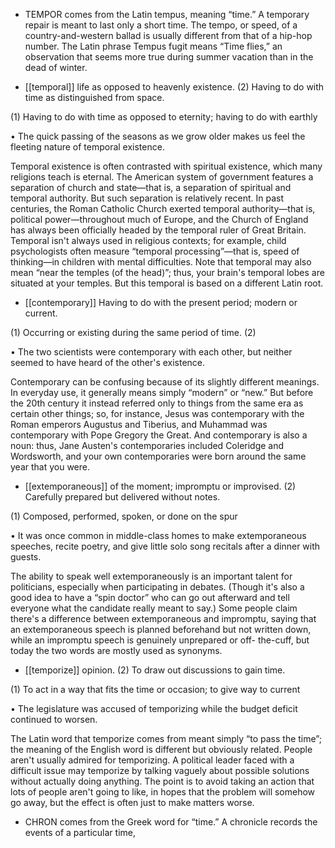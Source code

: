 - TEMPOR comes from the Latin tempus, meaning “time.” A temporary repair is meant to last only a
short time. The tempo, or speed, of a country-and-western ballad is usually different from that of a
hip-hop number. The Latin phrase Tempus fugit means “Time flies,” an observation that seems more
true during summer vacation than in the dead of winter.

- [[temporal]] 
life as opposed to heavenly existence. (2) Having to do with time as distinguished from space. 

 (1) Having to do with time as opposed to eternity; having to do with earthly

•  The  quick  passing  of  the  seasons  as  we  grow  older  makes  us  feel  the  fleeting  nature  of  temporal
existence. 

Temporal existence is often contrasted with spiritual existence, which many religions teach is eternal.
The American system of government features a separation of church and state—that is, a separation of
spiritual and temporal authority. But such separation is relatively recent. In past centuries, the Roman
Catholic  Church  exerted  temporal  authority—that  is,  political  power—throughout  much  of  Europe,
and the Church of England has always been officially headed by the temporal ruler of Great Britain.
Temporal  isn't  always  used  in  religious  contexts;  for  example,  child  psychologists  often  measure
“temporal  processing”—that  is,  speed  of  thinking—in  children  with  mental  difficulties.  Note  that
temporal  may  also  mean  “near  the  temples  (of  the  head)”;  thus,  your  brain's  temporal  lobes  are
situated at your temples. But this temporal is based on a different Latin root.

- [[contemporary]] 
Having to do with the present period; modern or current. 

 (1) Occurring or existing during the same period of time. (2)

•  The  two  scientists  were  contemporary  with  each  other,  but  neither  seemed  to  have  heard  of  the
other's existence. 

Contemporary  can  be  confusing  because  of  its  slightly  different  meanings.  In  everyday  use,  it
generally  means  simply  “modern”  or  “new.”  But  before  the  20th  century  it  instead  referred  only  to
things  from  the  same  era  as  certain  other  things;  so,  for  instance,  Jesus  was  contemporary  with  the
Roman emperors Augustus and Tiberius, and Muhammad was contemporary with Pope Gregory the
Great. And contemporary is also a noun: thus, Jane Austen's contemporaries included Coleridge and
Wordsworth, and your own contemporaries were born around the same year that you were.

- [[extemporaneous]] 
of the moment; impromptu or improvised. (2) Carefully prepared but delivered without notes. 

 (1) Composed, performed, spoken, or done on the spur

• It was once common in middle-class homes to make extemporaneous speeches, recite poetry, and
give little solo song recitals after a dinner with guests. 

The  ability  to  speak  well  extemporaneously  is  an  important  talent  for  politicians,  especially  when
participating  in  debates.  (Though  it's  also  a  good  idea  to  have  a  “spin  doctor”  who  can  go  out
afterward  and  tell  everyone  what  the  candidate  really  meant  to  say.)  Some  people  claim  there's  a
difference  between  extemporaneous  and  impromptu,  saying  that  an  extemporaneous  speech  is
planned beforehand but not written down, while an impromptu speech is genuinely unprepared or off-
the-cuff, but today the two words are mostly used as synonyms.

- [[temporize]] 
opinion. (2) To draw out discussions to gain time. 

 (1) To act in a way that fits the time or occasion; to give way to current

• The legislature was accused of temporizing while the budget deficit continued to worsen. 

The  Latin  word  that  temporize  comes  from  meant  simply  “to  pass  the  time”;  the  meaning  of  the
English  word  is  different  but  obviously  related.  People  aren't  usually  admired  for  temporizing.  A
political leader faced with a difficult issue may temporize by talking vaguely about possible solutions
without actually doing anything. The point is to avoid taking an action that lots of people aren't going
to like, in hopes that the problem will somehow go away, but the effect is often just to make matters
worse.

- CHRON comes from the Greek word for “time.” A chronicle records the events of a particular time,

